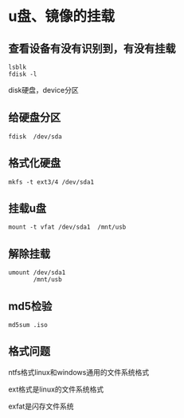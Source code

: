 # u盘、镜像的挂载

## 查看设备有没有识别到，有没有挂载

```shell
lsblk
fdisk -l
```

disk硬盘，device分区

## 给硬盘分区

```shell
fdisk  /dev/sda
```

## 格式化硬盘

```shell
mkfs -t ext3/4 /dev/sda1
```

## 挂载u盘

```shell
mount -t vfat /dev/sda1  /mnt/usb
```

## 解除挂载

```shell
umount /dev/sda1
       /mnt/usb
```

## md5检验

```shell
md5sum .iso
```

## 格式问题

ntfs格式linux和windows通用的文件系统格式

ext格式是linux的文件系统格式

exfat是闪存文件系统
